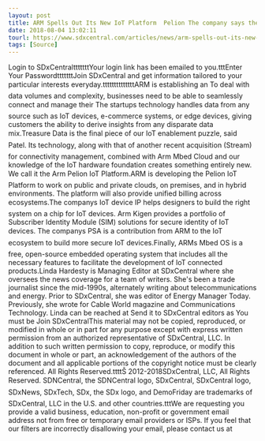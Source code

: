 ```yaml
---
layout: post
title: ARM Spells Out Its New IoT Platform  Pelion The company says the Pelion IoT Platform definitely complements our...
date: 2018-08-04 13:02:11
tourl: https://www.sdxcentral.com/articles/news/arm-spells-out-its-new-iot-platform-pelion/2018/08/
tags: [Source]
---
```

Login to SDxCentraltttttttYour login link has been emailed to you.tttEnter Your PasswordtttttttJoin SDxCentral and get information tailored to your particular interests everyday.ttttttttttttttARM is establishing an To deal with data volumes and complexity, businesses need to be able to seamlessly connect and manage their The startups technology handles data from any source such as IoT devices, e-commerce systems, or edge devices, giving customers the ability to derive insights from any disparate data mix.Treasure Data is the final piece of our IoT enablement puzzle, said Patel. Its technology, along with that of another recent acquisition (Stream) for connectivity management, combined with Arm Mbed Cloud and our knowledge of the IoT hardware foundation creates something entirely new. We call it the Arm Pelion IoT Platform.ARM is developing the Pelion IoT Platform to work on public and private clouds, on premises, and in hybrid environments. The platform will also provide unified billing across ecosystems.The companys IoT device IP helps designers to build the right system on a chip for IoT devices. Arm Kigen provides a portfolio of Subscriber Identity Module (SIM) solutions for secure identity of IoT devices. The companys PSA is a contribution from ARM to the IoT ecosystem to build more secure IoT devices.Finally, ARMs Mbed OS is a free, open-source embedded operating system that includes all the necessary features to facilitate the development of IoT connected products.Linda Hardesty is Managing Editor at SDxCentral where she oversees the news coverage for a team of writers. She's been a trade journalist since the mid-1990s, alternately writing about telecommunications and energy. Prior to SDxCentral, she was editor of Energy Manager Today. Previously, she wrote for Cable World magazine and Communications Technology. Linda can be reached at Send it to SDxCentral editors as You must be Join SDxCentralThis material may not be copied, reproduced, or modified in whole or in part for any purpose except with express written permission from an authorized representative of SDxCentral, LLC. In addition to such written permission to copy, reproduce, or modify this document in whole or part, an acknowledgement of the authors of the document and all applicable portions of the copyright notice must be clearly referenced. All Rights Reserved.ttttŠ 2012-2018SDxCentral, LLC, All Rights Reserved. SDNCentral, the SDNCentral logo, SDxCentral, SDxCentral logo, SDxNews, SDxTech, SDx, the SDx logo, and DemoFriday are trademarks of SDxCentral, LLC in the U.S. and other countries.tttWe are requesting you provide a valid business, education, non-profit or government email address not from free or temporary email providers or ISPs. If you feel that our filters are incorrectly disallowing your email, please contact us at 